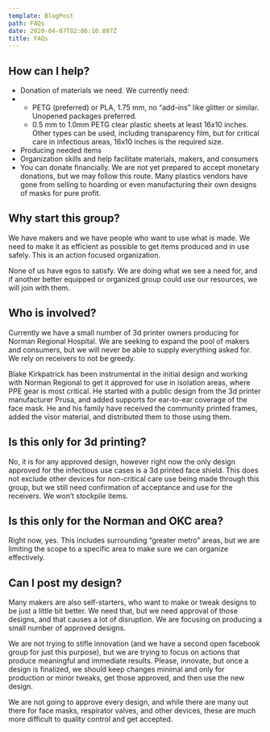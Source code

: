 ```yaml
---
template: BlogPost
path: FAQs
date: 2020-04-07T02:06:10.897Z
title: FAQs
---
```

## How can I help?

* Donation of materials we need. We currently need:
* * PETG (preferred) or PLA, 1.75 mm, no “add-ins” like glitter or similar. Unopened packages preferred.
  * 0.5 mm to 1.0mm PETG clear plastic sheets at least 16x10 inches. Other types can be used, including transparency film, but for critical care in infectious areas, 16x10 inches is the required size.
* Producing needed items
* Organization skills and help facilitate materials, makers, and consumers
* You can donate financially. We are not yet prepared to accept monetary donations, but we may follow this route. Many plastics vendors have gone from selling to hoarding or even manufacturing their own designs of masks for pure profit.



## Why start this group?

We have makers and we have people who want to use what is made. We need to make it as efficient as possible to get items produced and in use safely. This is an action focused organization.

None of us have egos to satisfy. We are doing what we see a need for, and if another better equipped or organized group could use our resources, we will join with them.



## Who is involved?

Currently we have a small number of 3d printer owners producing for Norman Regional Hospital. We are seeking to expand the pool of makers and consumers, but we will never be able to supply everything asked for. We rely on receivers to not be greedy.

Blake Kirkpatrick has been instrumental in the initial design and working with Norman Regional to get it approved for use in isolation areas, where PPE gear is most critical. He started with a public design from the 3d printer manufacturer Prusa, and added supports for ear-to-ear coverage of the face mask. He and his family have received the community printed frames, added the visor material, and distributed them to those using them.



## Is this only for 3d printing?

No, it is for any approved design, however right now the only design approved for the infectious use cases is a 3d printed face shield. This does not exclude other devices for non-critical care use being made through this group, but we still need confirmation of acceptance and use for the receivers. We won’t stockpile items.



## Is this only for the Norman and OKC area?

Right now, yes. This includes surrounding “greater metro” areas, but we are limiting the scope to a specific area to make sure we can organize effectively.



## Can I post my design?

Many makers are also self-starters, who want to make or tweak designs to be just a little bit better. We need that, but we need approval of those designs, and that causes a lot of disruption. We are focusing on producing a small number of approved designs.

We are not trying to stifle innovation (and we have a second open facebook group for just this purpose), but we are trying to focus on actions that produce meaningful and immediate results. Please, innovate, but once a design is finalized, we should keep changes minimal and only for production or minor tweaks, get those approved, and then use the new design.

We are not going to approve every design, and while there are many out there for face masks, respirator valves, and other devices, these are much more difficult to quality control and get accepted.
